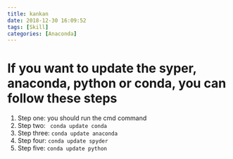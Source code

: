 ```yaml
---
title: kankan
date: 2018-12-30 16:09:52
tags: [Skill]
categories: [Anaconda]
---
```


# If you want to update the syper, anaconda, python or conda, you can follow these steps
1. Step one: you should run the cmd command
2. Step two: ``` conda update conda```
3. Step three: ```conda update anaconda```
4. Step four: ```conda update spyder```
5. Step five: ```conda update python```

